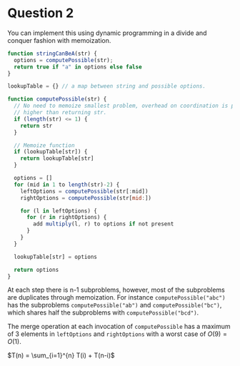 # Question 2

You can implement this using dynamic programming in a divide and conquer
fashion with memoization.

```javascript
function stringCanBeA(str) {
  options = computePossible(str);
  return true if "a" in options else false
}

lookupTable = {} // a map between string and possible options.

function computePossible(str) {
  // No need to memoize smallest problem, overhead on coordination is probably
  // higher than returning str.
  if (length(str) <= 1) {
    return str
  }

  // Memoize function
  if (lookupTable[str]) {
    return lookupTable[str]
  }

  options = []
  for (mid in 1 to length(str)-2) {
    leftOptions = computePossible(str[:mid])
    rightOptions = computePossible(str[mid:])

    for (l in leftOptions) {
      for (r in rightOptions) {
        add multiply(l, r) to options if not present
      }
    }
  }

  lookupTable[str] = options

  return options
}
```

At each step there is n-1 subproblems, however, most of the subproblems are
duplicates through memoization. For instance `computePossible("abc")` has the
subproblems `computePossible("ab")` and `computePossible("bc")`, which shares
half the subproblems with `computePossible("bcd")`.

The merge operation at each invocation of `computePossible` has a maximum of 3
elements in `leftOptions` and `rightOptions` with a worst case of $O(9) = O(1)$.

$T(n) = \sum_{i=1}^{n} T(i) + T(n-i)$


